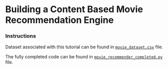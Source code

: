 # Building a Content Based Movie Recommendation Engine


### Instructions

Dataset associated with this tutorial can be found in [`movie_dataset.csv`](https://github.com/codeheroku/Introduction-to-Machine-Learning/blob/master/Building%20a%20Movie%20Recommendation%20Engine/movie_dataset.csv) file.

The fully completed code can be found in [`movie_recommender_completed.py`](https://github.com/codeheroku/Introduction-to-Machine-Learning/blob/master/Building%20a%20Movie%20Recommendation%20Engine/movie_recommender_completed.py) file.
<br><br>
